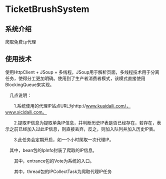 # TicketBrushSystem

## 系统介绍
爬取免费`ip`代理

## 使用技术
使用HttpClient + JSoup + 多线程，JSoup用于解析页面，多线程技术用于分离任务，使得分工更加明确。使用到了生产者消费者模式，该模式直接使用BlockingQueue来实现。


　几点说明：

　　1.系统使用的代理IP站点URL为http://www.kuaidaili.com/，www.xicidaili.com。

　　2.提取IP信息为提取单条IP信息，并判断历史IP表是否已经存在，若存在，表示之前已经加入过此IP信息，则直接丢弃，反之，则加入队列并加入历史IP表。

　　3.此任务会定期开启，如一个小时爬取一次代理IP。
  
  
  　其中，bean包的IpInfo封装了爬取的IP信息。

　　其中，entrance包的Vote为系统的入口。

　　其中，thread包的IPCollectTask为爬取代理IP任务


